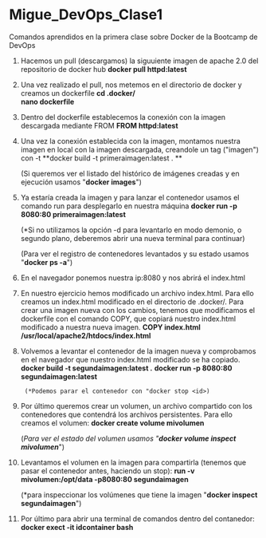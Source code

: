 # Migue_DevOps_Clase1
Comandos aprendidos en la primera clase sobre Docker de la Bootcamp de DevOps

1. Hacemos un pull (descargamos) la siguuiente imagen de apache 2.0 del repositorio de docker hub
   **docker pull httpd:latest**
   
2. Una vez realizado el pull, nos metemos en el directorio de docker y creamos un dockerfile
    **cd .docker/**     
    **nano dockerfile**
    
3. Dentro del dockerfile establecemos la conexión con la imagen descargada mediante FROM
    **FROM httpd:latest**

4. Una vez la conexión establecida con la imagen, montamos nuestra imagen en local con la imagen descargada, creandole un tag ("imagen") con -t
    **docker build -t primeraimagen:latest . **
    
    (Si queremos ver el listado del histórico de imágenes creadas y en ejecución usamos "**docker images**")
    
5. Ya estaría creada la imagen y para lanzar el contenedor usamos el comando run para desplegarlo en nuestra máquina
    **docker run -p 8080:80 primeraimagen:latest**
    
    (*Si no utilizamos la opción -d para levantarlo en modo demonio, o segundo plano, deberemos abrir una nueva terminal para continuar)
    
    (Para ver el registro de contenedores levantados y su estado usamos "**docker ps -a**")
    
6. En el navegador ponemos nuestra ip:8080 y nos abrirá el index.html

6. En nuestro ejercicio hemos modificado un archivo index.html. Para ello creamos un index.html modificado en el directorio de .docker/. Para crear una imagen nueva con los cambios, tenemos que modificamos el dockerfile con el comando COPY, que copiará nuestro index.html modificado a nuestra nueva imagen.
    **COPY index.html /usr/local/apache2/htdocs/index.html**
    
7. Volvemos a levantar el contenedor de la imagen  nueva y comprobamos en el navegador que nuestro index.html modificado se ha copiado.
        **docker build -t segundaimagen:latest .**
        **docker run -p 8080:80 segundaimagen:latest**
        
        (*Podemos parar el contenedor con "docker stop <id>)

8. Por último queremos crear un volumen, un archivo compartido con los contenedores que contendrá los archivos persistentes. Para ello creamos el volumen:
    **docker create volume mivolumen**
    
    (*Para ver el estado del volumen usamos "**docker volume inspect mivolumen***")
    
9. Levantamos el volumen en la imagen para compartirla (tenemos que pasar el contenedor antes, haciendo un stop):
    **run -v mivolumen:/opt/data -p8080:80 segundaimagen**
    
    (*para inspeccionar los volúmenes que tiene la imagen "**docker inspect segundaimagen**")
    
10. Por último para abrir una terminal de comandos dentro del contanedor:
    **docker exect -it idcontainer bash**


